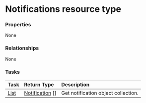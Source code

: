 # Notifications resource type



### Properties
None

### Relationships
None


### Tasks

| Task		   | Return Type	|Description|
|:---------------|:--------|:----------|
|[List](../api/notification_list.md) | [Notification](notification.md) [] |Get notification object collection. |

<!-- uuid: 9d4fec71-3a8c-45e8-9e7d-0d7993911e30
2015-10-09 18:16:07 UTC -->